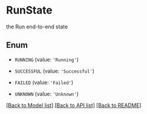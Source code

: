 # RunState

the Run end-to-end state

## Enum

* `RUNNING` (value: `'Running'`)

* `SUCCESSFUL` (value: `'Successful'`)

* `FAILED` (value: `'Failed'`)

* `UNKNOWN` (value: `'Unknown'`)

[[Back to Model list]](../README.md#documentation-for-models) [[Back to API list]](../README.md#documentation-for-api-endpoints) [[Back to README]](../README.md)


